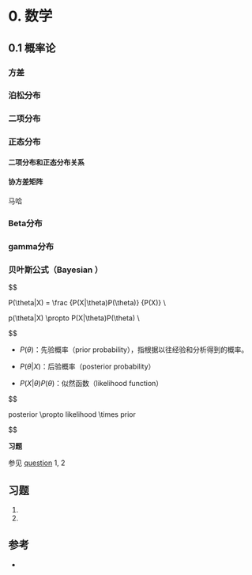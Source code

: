 # 0. 数学

## 0.1 概率论

### 方差

### 泊松分布

### 二项分布

### 正态分布

####  二项分布和正态分布关系

#### 协方差矩阵

马哈

### Beta分布

### gamma分布

### 贝叶斯公式（Bayesian ）

$$

P(\theta|X) = \frac {P(X|\theta)P(\theta)} {P(X)} \\

p(\theta|X) \propto P(X|\theta)P(\theta) \\

$$

- $P(\theta)$：先验概率（prior probability），指根据以往经验和分析得到的概率。 

- $P(\theta|X)$：后验概率（posterior probability）

- $P(X|\theta)P(\theta)$：似然函数（likelihood function）

$$

  posterior \propto likelihood \times prior

$$

**习题**

参见 [question](https://github.com/xuxiangwen/ai/blob/master/question.md) 1, 2

## 

## 习题

1. 

   

2. 

## 参考

- 
